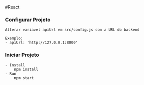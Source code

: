 #React

### Configurar Projeto
```
Alterar variavel apiUrl em src/config.js com a URL do backend

Exemplo:
- apiUrl: 'http://127.0.0.1:8000'
```

### Iniciar Projeto

```
- Install
    npm install
- Run
    npm start
```